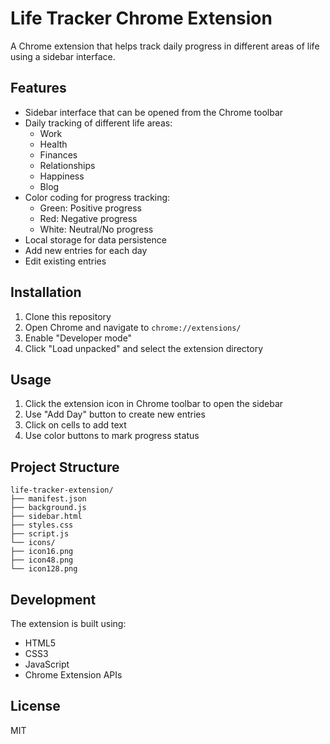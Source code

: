 # Life Tracker Chrome Extension

A Chrome extension that helps track daily progress in different areas of life using a sidebar interface.

## Features

- Sidebar interface that can be opened from the Chrome toolbar
- Daily tracking of different life areas:
  - Work
  - Health
  - Finances
  - Relationships
  - Happiness
  - Blog
- Color coding for progress tracking:
  - Green: Positive progress
  - Red: Negative progress
  - White: Neutral/No progress
- Local storage for data persistence
- Add new entries for each day
- Edit existing entries

## Installation

1. Clone this repository
2. Open Chrome and navigate to `chrome://extensions/`
3. Enable "Developer mode"
4. Click "Load unpacked" and select the extension directory

## Usage

1. Click the extension icon in Chrome toolbar to open the sidebar
2. Use "Add Day" button to create new entries
3. Click on cells to add text
4. Use color buttons to mark progress status

## Project Structure 

```
life-tracker-extension/
├── manifest.json
├── background.js
├── sidebar.html
├── styles.css
├── script.js
└── icons/
├── icon16.png
├── icon48.png
└── icon128.png
```

## Development

The extension is built using:
- HTML5
- CSS3
- JavaScript
- Chrome Extension APIs

## License

MIT